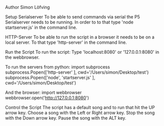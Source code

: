 Author Simon Löfving

Setup
  Serialserver
    To be able to send commands via serial the P5 Serialserver needs to be running.
    In order to to that type 'node startserver.js' in the command line.

  HTTP-Server
  To be able to run the script in a browser it needs to be on a local server.
  To that type 'http-server' in the command line.

  Run the Script
    To run the script: Type 'localhost:8080' or '127.0.0.1:8080' in the webbrowser.

  To run the servers from python:
    import subprocess
    subprocess.Popen(['http-server' ], cwd='/Users/simon/Desktop/test')
    subprocess.Popen(['node', 'startserver.js' ], cwd='/Users/simon/Desktop/test')

  And the browser:
    import webbrowser
    webbrowser.open('http://127.0.0.1:8080')

  Control the Script
    The script has a default song and to run that hit the UP arrow key.
    Choose a song with the Left or Right arrow key.
    Stop the song with the Down arrow key.
    Pause the song with the ALT key.
